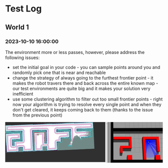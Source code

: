 # Test Log

## World 1

### 2023-10-10 16:00:00

The environment more or less passes, however, please address the following issues:

- set the initial goal in your code - you can sample points around you and randomly pick one that is near and reachable
- change the strategy of always going to the furthest frontier point - it makes the robot travers there and back across the entire known map - our test environments are quite big and it makes your solution very inefficient
- use some clustering algorithm to filter out too small frontier points - right now your algorithm is trying to resolve every single point and when they don't get cleared, it keeps coming back to them (thanks to the issue from the previous point)

![World 1 passed](team05_w1.png)

